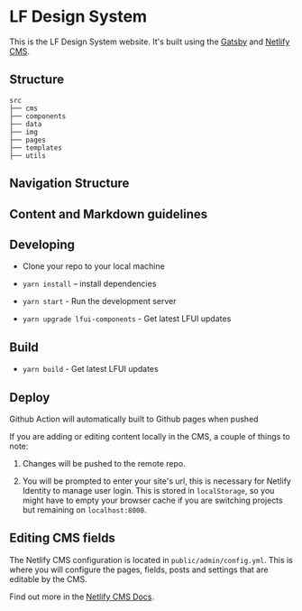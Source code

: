 # LF Design System
 
 This is the LF Design System website. It's built using the [Gatsby](https://gatsbyjs.org) and [Netlify CMS](https://github.com/netlify/netlify-cms).


## Structure
```
src
├── cms
├── components
├── data
├── img
├── pages
├── templates
├── utils
```

## Navigation Structure
## Content and Markdown guidelines


## Developing

  * Clone your repo to your local machine

  * `yarn install` – install dependencies
  
  * `yarn start` - Run the development server

  * `yarn upgrade lfui-components` - Get latest LFUI updates


## Build

* `yarn build` - Get latest LFUI updates

## Deploy

Github Action will automatically built to Github pages when pushed

If you are adding or editing content locally in the CMS, a couple of things to note:

1.  Changes will be pushed to the remote repo.

2.  You will be prompted to enter your site's url, this is necessary for Netlify Identity to manage user login. This is stored in `localStorage`, so you might have to empty your browser cache if you are switching projects but remaining on `localhost:8000`.


## Editing CMS fields

The Netlify CMS configuration is located in `public/admin/config.yml`. This is where you will configure the pages, fields, posts and settings that are editable by the CMS.

Find out more in the [Netlify CMS Docs](https://www.netlifycms.org/docs/#configuration).
